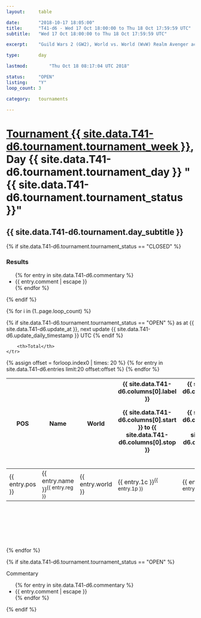 ```yaml
---
layout: 	table

date: 		"2018-10-17 18:05:00"
title: 		"T41-d6 - Wed 17 Oct 18:00:00 to Thu 18 Oct 17:59:59 UTC"
subtitle: 	"Wed 17 Oct 18:00:00 to Thu 18 Oct 17:59:59 UTC"

excerpt:    "Guild Wars 2 (GW2), World vs. World (WvW) Realm Avenger achivement Tournament. \"Every Kill Counts\""

type:       day

lastmod: 		"Thu Oct 18 08:17:04 UTC 2018"

status:     "OPEN"
listing:    "Y"
loop_count: 3

category: 	tournaments

---
```

<div class="table_header">
    <h1><a href="{{ site.data.T41-d6.tournament.week_url }}">Tournament {{ site.data.T41-d6.tournament.tournament_week }}</a>, Day {{ site.data.T41-d6.tournament.tournament_day }} "{{ site.data.T41-d6.tournament.tournament_status }}"</h1>
    <h2>{{ site.data.T41-d6.tournament.day_subtitle }}</h2> 
</div>

{% if site.data.T41-d6.tournament.tournament_status == "CLOSED" %} 
<div class="commentary">
  <h3>Results</h3>
  <ul>
    {% for entry in site.data.T41-d6.commentary %}
    <li class="commentary_list">{{ entry.comment | escape }}</li>
    {% endfor %}
  </ul>
</div>
{% endif %}


{% for i in (1..page.loop_count) %}

{% if site.data.T41-d6.tournament.tournament_status == "OPEN" %} 
<span class="table_nextupdate">as at {{ site.data.T41-d6.update_at }}, next update {{ site.data.T41-d6.update_daily_timestamp }} UTC</span> 
{% endif %}

<table class="day_table">
  <colgroup>
    <col style="width:18px">
    <col style="width:55px">
    <col style="width:55px">
    <col style="width:12px">
    <col style="width:12px">
    <col style="width:12px">
    <col style="width:12px">
    <col style="width:12px">
    <col style="width:12px">
    <col style="width:12px">
    <col style="width:12px">
    <col style="width:12px">
    <col style="width:12px">
    <col style="width:12px">
    <col style="width:12px">
    <col style="width:12px">
    <col style="width:12px">
    <col style="width:12px">
    <col style="width:12px">
    <col style="width:12px">
    <col style="width:12px">
    <col style="width:12px">
    <col style="width:12px">
    <col style="width:12px">
    <col style="width:12px">
    <col style="width:12px">
    <col style="width:12px">
    <col style="width:18px">
  </colgroup>  
  <thead>
    <tr>
        <th>POS</th>
        <th class="AlignLeft">Name</th>
        <th class="AlignLeft">World</th>

<th><div class="label">{{ site.data.T41-d6.columns[0].label }}<p class="onhover">{{ site.data.T41-d6.columns[0].start }} to {{ site.data.T41-d6.columns[0].stop }}</p></div>​</th>
<th><div class="label">{{ site.data.T41-d6.columns[1].label }}<p class="onhover">{{ site.data.T41-d6.columns[1].start }} to {{ site.data.T41-d6.columns[1].stop }}</p></div>​</th>
<th><div class="label">{{ site.data.T41-d6.columns[2].label }}<p class="onhover">{{ site.data.T41-d6.columns[2].start }} to {{ site.data.T41-d6.columns[2].stop }}</p></div>​</th>
<th><div class="label">{{ site.data.T41-d6.columns[3].label }}<p class="onhover">{{ site.data.T41-d6.columns[3].start }} to {{ site.data.T41-d6.columns[3].stop }}</p></div>​</th>
<th><div class="label">{{ site.data.T41-d6.columns[4].label }}<p class="onhover">{{ site.data.T41-d6.columns[4].start }} to {{ site.data.T41-d6.columns[4].stop }}</p></div>​</th>
<th><div class="label">{{ site.data.T41-d6.columns[5].label }}<p class="onhover">{{ site.data.T41-d6.columns[5].start }} to {{ site.data.T41-d6.columns[5].stop }}</p></div>​</th>
<th><div class="label">{{ site.data.T41-d6.columns[6].label }}<p class="onhover">{{ site.data.T41-d6.columns[6].start }} to {{ site.data.T41-d6.columns[6].stop }}</p></div>​</th>
<th><div class="label">{{ site.data.T41-d6.columns[7].label }}<p class="onhover">{{ site.data.T41-d6.columns[7].start }} to {{ site.data.T41-d6.columns[7].stop }}</p></div>​</th>
<th><div class="label">{{ site.data.T41-d6.columns[8].label }}<p class="onhover">{{ site.data.T41-d6.columns[8].start }} to {{ site.data.T41-d6.columns[8].stop }}</p></div>​</th>
<th><div class="label">{{ site.data.T41-d6.columns[9].label }}<p class="onhover">{{ site.data.T41-d6.columns[9].start }} to {{ site.data.T41-d6.columns[9].stop }}</p></div>​</th>
<th><div class="label">{{ site.data.T41-d6.columns[10].label }}<p class="onhover">{{ site.data.T41-d6.columns[10].start }} to {{ site.data.T41-d6.columns[10].stop }}</p></div>​</th>

<th><div class="label">{{ site.data.T41-d6.columns[11].label }}<p class="onhover">{{ site.data.T41-d6.columns[11].start }} to {{ site.data.T41-d6.columns[11].stop }}</p></div>​</th>
<th><div class="label">{{ site.data.T41-d6.columns[12].label }}<p class="onhover">{{ site.data.T41-d6.columns[12].start }} to {{ site.data.T41-d6.columns[12].stop }}</p></div>​</th>
<th><div class="label">{{ site.data.T41-d6.columns[13].label }}<p class="onhover">{{ site.data.T41-d6.columns[13].start }} to {{ site.data.T41-d6.columns[13].stop }}</p></div>​</th>
<th><div class="label">{{ site.data.T41-d6.columns[14].label }}<p class="onhover">{{ site.data.T41-d6.columns[14].start }} to {{ site.data.T41-d6.columns[14].stop }}</p></div>​</th>
<th><div class="label">{{ site.data.T41-d6.columns[15].label }}<p class="onhover">{{ site.data.T41-d6.columns[15].start }} to {{ site.data.T41-d6.columns[15].stop }}</p></div>​</th>
<th><div class="label">{{ site.data.T41-d6.columns[16].label }}<p class="onhover">{{ site.data.T41-d6.columns[16].start }} to {{ site.data.T41-d6.columns[16].stop }}</p></div>​</th>
<th><div class="label">{{ site.data.T41-d6.columns[17].label }}<p class="onhover">{{ site.data.T41-d6.columns[17].start }} to {{ site.data.T41-d6.columns[17].stop }}</p></div>​</th>
<th><div class="label">{{ site.data.T41-d6.columns[18].label }}<p class="onhover">{{ site.data.T41-d6.columns[18].start }} to {{ site.data.T41-d6.columns[18].stop }}</p></div>​</th>
<th><div class="label">{{ site.data.T41-d6.columns[19].label }}<p class="onhover">{{ site.data.T41-d6.columns[19].start }} to {{ site.data.T41-d6.columns[19].stop }}</p></div>​</th>
<th><div class="label">{{ site.data.T41-d6.columns[20].label }}<p class="onhover">{{ site.data.T41-d6.columns[20].start }} to {{ site.data.T41-d6.columns[20].stop }}</p></div>​</th>

<th><div class="label">{{ site.data.T41-d6.columns[21].label }}<p class="onhover">{{ site.data.T41-d6.columns[21].start }} to {{ site.data.T41-d6.columns[21].stop }}</p></div>​</th>
<th><div class="label">{{ site.data.T41-d6.columns[22].label }}<p class="onhover">{{ site.data.T41-d6.columns[22].start }} to {{ site.data.T41-d6.columns[22].stop }}</p></div>​</th>
<th><div class="label">{{ site.data.T41-d6.columns[23].label }}<p class="onhover">{{ site.data.T41-d6.columns[23].start }} to {{ site.data.T41-d6.columns[23].stop }}</p></div>​</th>

        <th>Total</th>
    </tr>
  </thead>
  {% assign offset = forloop.index0 | times: 20 %}
<tbody>
{% for entry in site.data.T41-d6.entries limit:20 offset:offset %}
  <tr>
    <td class="pl{{ entry.pos }}">{{ entry.pos }}</td>
    <td class="AlignLeft">{{ entry.name }}<sup>{{ entry.reg }}</sup></td>
    <td class="AlignLeft">{{ entry.world }}</td>
    <td class="pl{{ entry.1p }}">{{ entry.1c }}<sup>{{ entry.1p }}</sup></td>
    <td class="pl{{ entry.2p }}">{{ entry.2c }}<sup>{{ entry.2p }}</sup></td>
    <td class="pl{{ entry.3p }}">{{ entry.3c }}<sup>{{ entry.3p }}</sup></td>
    <td class="pl{{ entry.4p }}">{{ entry.4c }}<sup>{{ entry.4p }}</sup></td>
    <td class="pl{{ entry.5p }}">{{ entry.5c }}<sup>{{ entry.5p }}</sup></td>
    <td class="pl{{ entry.6p }}">{{ entry.6c }}<sup>{{ entry.6p }}</sup></td>
    <td class="pl{{ entry.7p }}">{{ entry.7c }}<sup>{{ entry.7p }}</sup></td>
    <td class="pl{{ entry.8p }}">{{ entry.8c }}<sup>{{ entry.8p }}</sup></td>
    <td class="pl{{ entry.9p }}">{{ entry.9c }}<sup>{{ entry.9p }}</sup></td>
    <td class="pl{{ entry.10p }}">{{ entry.10c }}<sup>{{ entry.10p }}</sup></td>
    <td class="pl{{ entry.11p }}">{{ entry.11c }}<sup>{{ entry.11p }}</sup></td>
    <td class="pl{{ entry.12p }}">{{ entry.12c }}<sup>{{ entry.12p }}</sup></td>
    <td class="pl{{ entry.13p }}">{{ entry.13c }}<sup>{{ entry.13p }}</sup></td>
    <td class="pl{{ entry.14p }}">{{ entry.14c }}<sup>{{ entry.14p }}</sup></td>
    <td class="pl{{ entry.15p }}">{{ entry.15c }}<sup>{{ entry.15p }}</sup></td>
    <td class="pl{{ entry.16p }}">{{ entry.16c }}<sup>{{ entry.16p }}</sup></td>
    <td class="pl{{ entry.17p }}">{{ entry.17c }}<sup>{{ entry.17p }}</sup></td>
    <td class="pl{{ entry.18p }}">{{ entry.18c }}<sup>{{ entry.18p }}</sup></td>
    <td class="pl{{ entry.19p }}">{{ entry.19c }}<sup>{{ entry.19p }}</sup></td>
    <td class="pl{{ entry.20p }}">{{ entry.20c }}<sup>{{ entry.20p }}</sup></td>
    <td class="pl{{ entry.21p }}">{{ entry.21c }}<sup>{{ entry.21p }}</sup></td>
    <td class="pl{{ entry.22p }}">{{ entry.22c }}<sup>{{ entry.22p }}</sup></td>
    <td class="pl{{ entry.23p }}">{{ entry.23c }}<sup>{{ entry.23p }}</sup></td>
    <td class="pl{{ entry.24p }}">{{ entry.24c }}<sup>{{ entry.24p }}</sup></td>
    <td>{{ entry.total }}</td>
  </tr>
{% endfor %}  
</tbody>
</table>
<div class="leaderboard">
  <script async src="//pagead2.googlesyndication.com/pagead/js/adsbygoogle.js"></script>
  <!-- 728x90 -->
  <ins class="adsbygoogle"
       style="display:inline-block;width:728px;height:90px"
       data-ad-client="ca-pub-3274917281288240"
       data-ad-slot="3870538733"></ins>
  <script>
  (adsbygoogle = window.adsbygoogle || []).push({});
  </script>    
</div>
<br />
{% endfor %}

{% if site.data.T41-d6.tournament.tournament_status == "OPEN" %} 
<div class="commentary">
  <span class="commentary_title">Commentary</span>
  <ul>
    {% for entry in site.data.T41-d6.commentary %}
    <li class="commentary_list">{{ entry.comment | escape }}</li>
    {% endfor %}
  </ul>
</div>
{% endif %}


